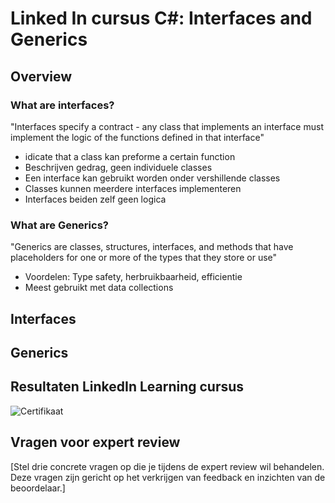 # Linked In cursus C#: Interfaces and Generics



## Overview

### What are interfaces?

"Interfaces specify a contract - any class that implements an interface must implement the logic of the functions defined in that interface"

- idicate that a class kan preforme a certain function
- Beschrijven gedrag, geen individuele classes
- Een interface kan gebruikt worden onder vershillende classes
- Classes kunnen meerdere interfaces implementeren
- Interfaces beiden zelf geen logica

### What are Generics?

"Generics are classes, structures, interfaces, and methods that have placeholders for one or more of the types that they store or use"


- Voordelen: Type safety, herbruikbaarheid, efficientie
- Meest gebruikt met data collections
  
## Interfaces

## Generics


## Resultaten LinkedIn Learning cursus
![Certifikaat](/docs/Doortje/LinkenIn-Cursus/C#%20Design%20Principles.png)


## Vragen voor expert review
[Stel drie concrete vragen op die je tijdens de expert review wil behandelen. Deze vragen zijn gericht op het verkrijgen van feedback en inzichten van de beoordelaar.]